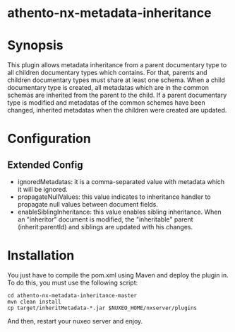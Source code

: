 # athento-nx-metadata-inheritance

# Synopsis

This plugin allows metadata inheritance from a parent documentary type to all children documentary types which contains. For that, parents and children documentary types must share at least one schema. When a child documentary type is created, all metadatas which are in the common schemas are inherited from the parent to the child. If a parent documentary type is modified and metadatas of the common schemes have been changed, inherited metadatas when the children were created are updated.

# Configuration

## Extended Config
* ignoredMetadatas: it is a comma-separated value with metadata which it will be ignored.
* propagateNullValues: this value indicates to inheritance handler to propagate null values between document fields.
* enableSiblingInheritance: this value enables sibling inheritance. When an "inheritor" document is modified, the "inheritable" parent (inherit:parentId) and siblings are updated with his changes.

# Installation

You just have to compile the pom.xml using Maven and deploy the plugin in. To do this, you must use the following script:

	cd athento-nx-metadata-inheritance-master
	mvn clean install
	cp target/inheritMetadata-*.jar $NUXEO_HOME/nxserver/plugins

And then, restart your nuxeo server and enjoy.








